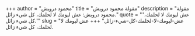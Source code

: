 +++
author = "محمود درويش"
title = "مقولة محمود درويش"
description = "مقولة محمود درويش: عش ليومك لا لحلمك، كل شيء زائل."
quote = '''عش ليومك لا لحلمك، كل شيء زائل.'''
slug = "عش-ليومك-لا-لحلمك-كل-شيء-زائل"
+++
عش ليومك لا لحلمك، كل شيء زائل.
